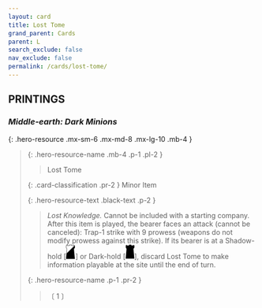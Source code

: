 ```yaml
---
layout: card
title: Lost Tome
grand_parent: Cards
parent: L
search_exclude: false
nav_exclude: false
permalink: /cards/lost-tome/
---
```


## PRINTINGS


### _Middle-earth: Dark Minions_

{: .hero-resource .mx-sm-6 .mx-md-8 .mx-lg-10 .mb-4 }
> {: .hero-resource-name .mb-4 .p-1 .pl-2 }
> > <div class="card-mp"></div>
> > <div class="card-name">Lost Tome</div>
>
> {: .card-classification .pr-2 }
> Minor Item
>
> {: .hero-resource-text .black-text .p-2 }
> > _Lost Knowledge._ Cannot be included with a starting company. After this item is played, the bearer faces an attack (cannot be canceled): Trap-1 strike with 9 prowess (weapons do not modify prowess against this strike). If its bearer is at a Shadow-hold \[![](/assets/images/shadow-hold.svg)] or Dark-hold \[![](/assets/images/dark-hold.svg)], discard Lost Tome to make information playable at the site until the end of turn.  
> 
> {: .hero-resource-name .p-1 .pr-2 }
> > <div class="card-shield"></div>
> > <div class="card-corruption">〔 1 〕</div>
